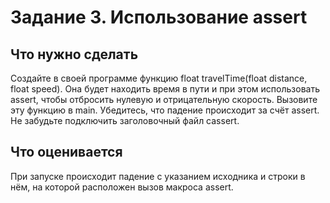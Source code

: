 # Задание 3. Использование assert

## Что нужно сделать

Создайте в своей программе функцию float travelTime(float distance, float speed). 
Она будет находить время в пути и при этом использовать assert, чтобы отбросить нулевую и отрицательную скорость. 
Вызовите эту функцию в main. 
Убедитесь, что падение происходит за счёт assert. 
Не забудьте подключить заголовочный файл cassert.

## Что оценивается

При запуске происходит падение с указанием исходника и строки в нём, на которой расположен вызов макроса assert.
